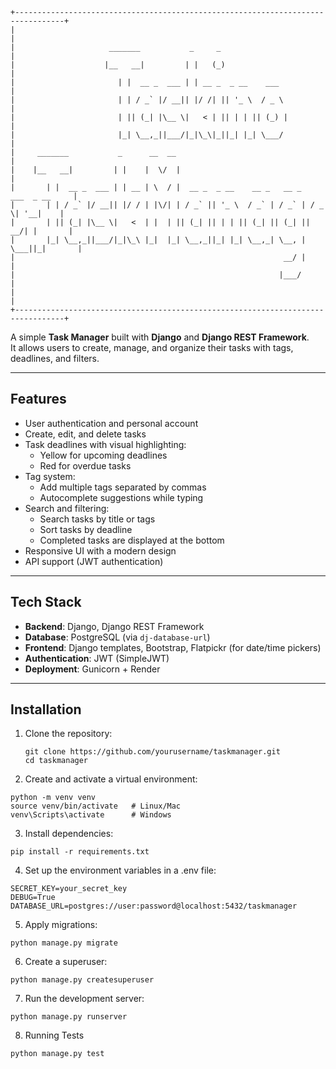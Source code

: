 ```
+---------------------------------------------------------------------------------+
|                                                                                 |
|                     _______           _     _                                   |
|                    |__   __|         | |   (_)                                  |
|                       | |  __ _  ___ | | __ _  _ __    ___                      |
|                       | | / _` |/ __|| |/ /| || '_ \  / _ \                     |
|                       | || (_| |\__ \|   < | || | | || (_) |                    |
|                       |_| \__,_||___/|_|\_\|_||_| |_| \___/                     |
|     _______           _      __  __                                             |
|    |__   __|         | |    |  \/  |                                            |
|       | |  __ _  ___ | | __ | \  / |  __ _  _ __    __ _   __ _   ___  _ __     |
|       | | / _` |/ __|| |/ / | |\/| | / _` || '_ \  / _` | / _` | / _ \| '__|    |
|       | || (_| |\__ \|   <  | |  | || (_| || | | || (_| || (_| ||  __/| |       |
|       |_| \__,_||___/|_|\_\ |_|  |_| \__,_||_| |_| \__,_| \__, | \___||_|       |
|                                                            __/ |                |
|                                                           |___/                 |
|                                                                                 |
+---------------------------------------------------------------------------------+
```


A simple **Task Manager** built with **Django** and **Django REST Framework**.  
It allows users to create, manage, and organize their tasks with tags, deadlines, and filters.

---

## Features

- User authentication and personal account
- Create, edit, and delete tasks
- Task deadlines with visual highlighting:
  - Yellow for upcoming deadlines
  - Red for overdue tasks
- Tag system:
  - Add multiple tags separated by commas
  - Autocomplete suggestions while typing
- Search and filtering:
  - Search tasks by title or tags
  - Sort tasks by deadline
  - Completed tasks are displayed at the bottom
- Responsive UI with a modern design
- API support (JWT authentication)

---

## Tech Stack

- **Backend**: Django, Django REST Framework
- **Database**: PostgreSQL (via `dj-database-url`)
- **Frontend**: Django templates, Bootstrap, Flatpickr (for date/time pickers)
- **Authentication**: JWT (SimpleJWT)
- **Deployment**: Gunicorn + Render

---

## Installation

1. Clone the repository:
   ```
   git clone https://github.com/yourusername/taskmanager.git
   cd taskmanager
   ```
2.  Create and activate a virtual environment:
  ```
  python -m venv venv
  source venv/bin/activate   # Linux/Mac
  venv\Scripts\activate      # Windows
  ```
3. Install dependencies:
  ```
  pip install -r requirements.txt
  ```
4. Set up the environment variables in a .env file:
  ```
  SECRET_KEY=your_secret_key
  DEBUG=True
  DATABASE_URL=postgres://user:password@localhost:5432/taskmanager
  ```
5. Apply migrations:
  ```
  python manage.py migrate
  ```
6. Create a superuser:
  ```
  python manage.py createsuperuser
  ```
7. Run the development server:
  ```
  python manage.py runserver
  ```
8. Running Tests
  ```
  python manage.py test
  ```
